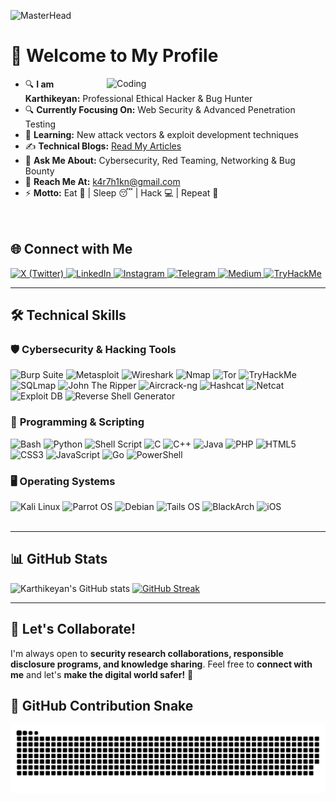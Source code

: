 ![MasterHead](https://i.pinimg.com/originals/ca/26/2e/ca262e0354eea311c41134c3e4bc3bc2.gif)

# 👋 Welcome to My Profile  

<img align="right" alt="Coding" width="350" src="https://user-images.githubusercontent.com/55389276/140866485-8fb1c876-9a8f-4d6a-98dc-08c4981eaf70.gif">
 
- 🔍 **I am Karthikeyan:** Professional Ethical Hacker  & Bug Hunter
- 🔍 **Currently Focusing On:** Web Security & Advanced Penetration Testing  
- 📖 **Learning:** New attack vectors & exploit development techniques  
- ✍️ **Technical Blogs:** [Read My Articles](https://medium.com/@k4r7h1kn)  
- 💬 **Ask Me About:** Cybersecurity, Red Teaming, Networking & Bug Bounty  
- 📩 **Reach Me At:** k4r7h1kn@gmail.com  
- ⚡ **Motto:** Eat 🍔 | Sleep 😴 | Hack 💻 | Repeat 🔁  <br><br><br>



 
## 🌐 Connect with Me
<a href="https://twitter.com/k4r7h1kn" target="_blank">
    <img src="https://img.shields.io/badge/X-000000?style=for-the-badge&logo=x&logoColor=white" alt="X (Twitter)" />
</a>
<a href="https://www.linkedin.com/in/YOUR_USERNAME" target="_blank">
    <img src="https://img.shields.io/badge/LinkedIn-0A66C2?style=for-the-badge&logo=LinkedIn&logoColor=white" alt="LinkedIn" />
</a>
<a href="https://www.instagram.com/k4r7h1kn" target="_blank">
    <img src="https://img.shields.io/badge/Instagram-E4405F?style=for-the-badge&logo=instagram&logoColor=white" alt="Instagram" />
</a>
<a href="https://t.me/k4r7h1kn" target="_blank">
    <img src="https://img.shields.io/badge/Telegram-26A5E4?style=for-the-badge&logo=telegram&logoColor=white" alt="Telegram" />
</a>
<a href="https://medium.com/@k4r7h1kn" target="_blank">
    <img src="https://img.shields.io/badge/Medium-000000?style=for-the-badge&logo=medium&logoColor=white" alt="Medium" />
</a>
<a href="https://tryhackme.com/p/k4r7h1kn" target="_blank">
    <img src="https://img.shields.io/badge/TryHackMe-2DC653?style=for-the-badge&logo=tryhackme&logoColor=white" alt="TryHackMe" />
</a>

---

## 🛠️ Technical Skills

### 🛡️ **Cybersecurity & Hacking Tools**  
<div align="left">
    <img src="https://img.shields.io/badge/Burp_Suite-000000?style=for-the-badge&logo=burp-suite&logoColor=FF6633" alt="Burp Suite" />
    <img src="https://img.shields.io/badge/Metasploit-000000?style=for-the-badge&logo=metasploit&logoColor=008C8C" alt="Metasploit" />
    <img src="https://img.shields.io/badge/Wireshark-000000?style=for-the-badge&logo=wireshark&logoColor=009639" alt="Wireshark" />
    <img src="https://img.shields.io/badge/Nmap-000000?style=for-the-badge&logo=security&logoColor=0099CC" alt="Nmap" />
    <img src="https://img.shields.io/badge/Tor-000000?style=for-the-badge&logo=torproject&logoColor=7E4798" alt="Tor" />
    <img src="https://img.shields.io/badge/TryHackMe-000000?style=for-the-badge&logo=tryhackme&logoColor=2DC653" alt="TryHackMe" />
    <img src="https://img.shields.io/badge/SQLmap-000000?style=for-the-badge&logo=database&logoColor=E91E63" alt="SQLmap" />
    <img src="https://img.shields.io/badge/John%20The%20Ripper-000000?style=for-the-badge&logo=lock&logoColor=white" alt="John The Ripper" />
    <img src="https://img.shields.io/badge/Aircrack--ng-000000?style=for-the-badge&logo=wifi&logoColor=FF0000" alt="Aircrack-ng" />
    <img src="https://img.shields.io/badge/Hashcat-000000?style=for-the-badge&logo=hashnode&logoColor=0072C6" alt="Hashcat" />
    <img src="https://img.shields.io/badge/Netcat-000000?style=for-the-badge&logo=linux&logoColor=white" alt="Netcat" />
    <img src="https://img.shields.io/badge/Exploit%20DB-000000?style=for-the-badge&logo=exploit-db&logoColor=red" alt="Exploit DB" />
    <img src="https://img.shields.io/badge/Reverse%20Shell%20Generator-000000?style=for-the-badge&logo=gnubash&logoColor=green" alt="Reverse Shell Generator" />
</div>


### 🔹 **Programming & Scripting**
<div align="left">
    <img src="https://img.shields.io/badge/Bash-000000?style=for-the-badge&logo=gnu-bash&logoColor=4EAA25" alt="Bash" />
    <img src="https://img.shields.io/badge/Python-000000?style=for-the-badge&logo=python&logoColor=3776AB" alt="Python" />
    <img src="https://img.shields.io/badge/Shell%20Script-000000?style=for-the-badge&logo=terminal&logoColor=white" alt="Shell Script" />
    <img src="https://img.shields.io/badge/C-000000?style=for-the-badge&logo=c&logoColor=00599C" alt="C" />
    <img src="https://img.shields.io/badge/C++-000000?style=for-the-badge&logo=c%2B%2B&logoColor=blue" alt="C++" />
    <img src="https://img.shields.io/badge/Java-000000?style=for-the-badge&logo=java&logoColor=007396" alt="Java" />
    <img src="https://img.shields.io/badge/PHP-000000?style=for-the-badge&logo=php&logoColor=777BB4" alt="PHP" />
    <img src="https://img.shields.io/badge/HTML5-000000?style=for-the-badge&logo=html5&logoColor=E34F26" alt="HTML5" />
    <img src="https://img.shields.io/badge/CSS3-000000?style=for-the-badge&logo=css3&logoColor=1572B6" alt="CSS3" />
    <img src="https://img.shields.io/badge/JavaScript-000000?style=for-the-badge&logo=javascript&logoColor=F7DF1E" alt="JavaScript" />
    <img src="https://img.shields.io/badge/Go-000000?style=for-the-badge&logo=go&logoColor=00ADD8" alt="Go" />
    <img src="https://img.shields.io/badge/PowerShell-000000?style=for-the-badge&logo=powershell&logoColor=5391FE" alt="PowerShell" />
</div>


### 🖥️ **Operating Systems**
<div align="left">
    <img src="https://img.shields.io/badge/Kali_Linux-000000?style=for-the-badge&logo=kali-linux&logoColor=557C94" alt="Kali Linux" />
    <img src="https://img.shields.io/badge/Parrot_OS-000000?style=for-the-badge&logo=parrot&logoColor=2E8E8F" alt="Parrot OS" />
    <img src="https://img.shields.io/badge/Debian-000000?style=for-the-badge&logo=debian&logoColor=D70A53" alt="Debian" />
    <img src="https://img.shields.io/badge/Tails%20OS-000000?style=for-the-badge&logo=tails&logoColor=56347C" alt="Tails OS" />
    <img src="https://img.shields.io/badge/BlackArch-000000?style=for-the-badge&logo=arch-linux&logoColor=0A0A0A" alt="BlackArch" />
    <img src="https://img.shields.io/badge/iOS-000000?style=for-the-badge&logo=ios&logoColor=white" alt="iOS" />
</div> <br>


---

## 📊 GitHub Stats
![Karthikeyan's GitHub stats](https://github-readme-stats.vercel.app/api?username=k4r7h1kn&show_icons=true&theme=merko)
[![GitHub Streak](https://streak-stats.demolab.com?user=k4r7h1kn&theme=merko)](https://git.io/streak-stats)

---

## 🎯 Let's Collaborate!
I'm always open to **security research collaborations, responsible disclosure programs, and knowledge sharing**. Feel free to **connect with me** and let's **make the digital world safer!** 🚀<br>

## 🐍 GitHub Contribution Snake  
![Snake animation](https://raw.githubusercontent.com/k4r7h1kn/k4r7h1kn/output/snake.svg)

